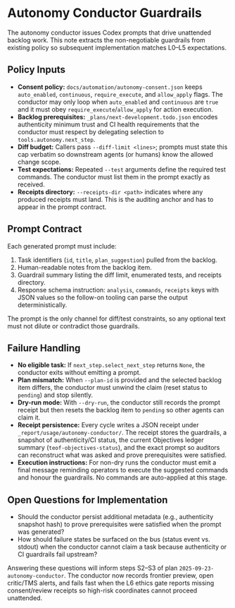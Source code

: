 # Autonomy Conductor Guardrails

The autonomy conductor issues Codex prompts that drive unattended backlog work.
This note extracts the non-negotiable guardrails from existing policy so
subsequent implementation matches L0–L5 expectations.

## Policy Inputs

- **Consent policy:** `docs/automation/autonomy-consent.json` keeps
  `auto_enabled`, `continuous`, `require_execute`, and `allow_apply` flags. The
  conductor may only loop when `auto_enabled` and `continuous` are `true` and it
  must obey `require_execute`/`allow_apply` for action execution.
- **Backlog prerequisites:** `_plans/next-development.todo.json` encodes
  authenticity minimum trust and CI health requirements that the conductor must
  respect by delegating selection to `tools.autonomy.next_step`.
- **Diff budget:** Callers pass `--diff-limit <lines>`; prompts must state this
  cap verbatim so downstream agents (or humans) know the allowed change scope.
- **Test expectations:** Repeated `--test` arguments define the required test
  commands. The conductor must list them in the prompt exactly as received.
- **Receipts directory:** `--receipts-dir <path>` indicates where any produced
  receipts must land. This is the auditing anchor and has to appear in the
  prompt contract.

## Prompt Contract

Each generated prompt must include:

1. Task identifiers (`id`, `title`, `plan_suggestion`) pulled from the backlog.
2. Human-readable notes from the backlog item.
3. Guardrail summary listing the diff limit, enumerated tests, and receipts
   directory.
4. Response schema instruction: `analysis`, `commands`, `receipts` keys with
   JSON values so the follow-on tooling can parse the output deterministically.

The prompt is the only channel for diff/test constraints, so any optional text
must not dilute or contradict those guardrails.

## Failure Handling

- **No eligible task:** If `next_step.select_next_step` returns `None`, the
  conductor exits without emitting a prompt.
- **Plan mismatch:** When `--plan-id` is provided and the selected backlog item
  differs, the conductor must unwind the claim (reset status to `pending`) and
  stop silently.
- **Dry-run mode:** With `--dry-run`, the conductor still records the prompt
  receipt but then resets the backlog item to `pending` so other agents can
  claim it.
- **Receipt persistence:** Every cycle writes a JSON receipt under
  `_report/usage/autonomy-conductor/`. The receipt stores the guardrails, a
  snapshot of authenticity/CI status, the current Objectives ledger summary
  (`teof-objectives-status`), and the exact prompt so auditors can reconstruct
  what was asked and prove prerequisites were satisfied.
- **Execution instructions:** For non-dry runs the conductor must emit a final
  message reminding operators to execute the suggested commands and honour the
  guardrails. No commands are auto-applied at this stage.

## Open Questions for Implementation

- Should the conductor persist additional metadata (e.g., authenticity snapshot
  hash) to prove prerequisites were satisfied when the prompt was generated?
- How should failure states be surfaced on the bus (status event vs. stdout)
  when the conductor cannot claim a task because authenticity or CI guardrails
  fail upstream?

Answering these questions will inform steps S2–S3 of plan
`2025-09-23-autonomy-conductor`. The conductor now records frontier preview,
open critic/TMS alerts, and fails fast when the L6 ethics gate reports missing
consent/review receipts so high-risk coordinates cannot proceed unattended.
